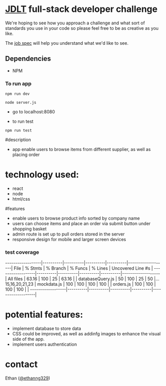 # [JDLT](https://jdlt.co.uk) full-stack developer challenge

We're hoping to see how you approach a challenge and what sort of standards you use in your code so please feel free to be as creative as you like.

The [job spec](https://jdlt.co.uk/join/full-stack-developer) will help you understand what we'd like to see.

<!-- ## Dependencies
* NPM / Yarn
## Instructions
From the project root folder:
```
$ npm install
```
OR
```
$ yarn
```
Then it's over to you!

**Please demonstrate:**
* Selecting suppliers and products in the drop-downs
* A round-trip to a server pulling back prices
* Displaying the returned data in the grid
* Anything else you'd like to show us

### Sample data

| Supplier    | Product      | Price (£) |
| ------------|--------------|-----------|
| New Co Ltd  | Small wongle | 5         |
| New Co Ltd  | Large wongle | 8         |
| New Co Ltd  | Super wongle | 12        |
| Old Co Ltd  | Mini wongle  | 4         |
| Old Co Ltd  | Small wongle | 6         |
| Old Co Ltd  | Large wongle | 9         |
| Old Co Ltd  | Super wongle | 13        | -->

## Dependencies

- NPM

### To run app

```
npm run dev
```

```
node server.js
```

- go to localhost:8080

- to run test

```
npm run test
```

#description

- app enable users to browse items from different supplier, as well as placing order

# technology used:

- react
- node
- html/css

#features

- enable users to browse product info sorted by company name
- users can choose items and place an order via submit button under shopping basket
- admin route is set up to pull orders stored in the server
- responsive design for mobile and larger screen devices

### test coverage

------------------|----------|----------|----------|----------|-------------------|
File | % Stmts | % Branch | % Funcs | % Lines | Uncovered Line #s |
------------------|----------|----------|----------|----------|-------------------|
All files | 63.16 | 100 | 25 | 63.16 | |
databaseQuery.js | 50 | 100 | 25 | 50 |... 15,16,20,21,23 |
mockdata.js | 100 | 100 | 100 | 100 | |
orders.js | 100 | 100 | 100 | 100 | |
------------------|----------|----------|----------|----------|-------------------|

# potential features:

- implement database to store data
- CSS could be improved, as well as addinfg images to enhance the visual side of the app.
- implement users authentication

# contact

Ethan ([@ethanng329](https://twitter.com/Ethanng329))
